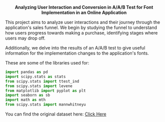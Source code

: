 <p align="center"><b>Analyzing User Interaction and Conversion in A/A/B Test for Font Implementation in an Online Application</b></p>

This project aims to analyze user interactions and their journey through the application's sales funnel. We begin by studying the funnel to understand how users progress towards making a purchase, identifying stages where users may drop off.

Additionally, we delve into the results of an A/A/B test to give useful information for the implementation changes to the application's fonts. 

These are some of the libraries used for: 

```python
import pandas as pd
import scipy.stats as stats
from scipy.stats import ttest_ind
from scipy.stats import levene
from matplotlib import pyplot as plt
import seaborn as sb
import math as mth
from scipy.stats import mannwhitneyu
```
You can find the original dataset here: [Click Here](https://github.com/Natcol05/project-1/blob/f0d815a6511195b94b5a2b00e0944e3bb5c2597d/logs_exp_us.csv)
